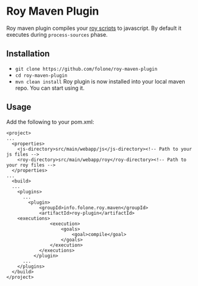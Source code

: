 # Roy Maven Plugin
Roy maven plugin compiles your [roy scripts](http://roy.brianmckenna.org/ "roy scripts") to javascript. By default it executes during `process-sources` phase.

## Installation
* `git clone https://github.com/folone/roy-maven-plugin`
* `cd roy-maven-plugin`
* `mvn clean install`
Roy plugin is now installed into your local maven repo. You can start using it.

## Usage
Add the following to your pom.xml:

    <project>
    ...
      <properties>
        <js-directory>src/main/webapp/js</js-directory><!-- Path to your js files -->
        <roy-directory>src/main/webapp/roy</roy-directory><!-- Path to your roy files -->
      </properties>
    ...
      <build>
      ...
        <plugins>
          ...
            <plugin>
                <groupId>info.folone.roy.maven</groupId>
                <artifactId>roy-plugin</artifactId>
		<executions>
                    <execution>
                        <goals>
                            <goal>compile</goal>
                        </goals>
                    </execution>
                </executions>
              </plugin>
          ...
        </plugins>
      </build>
    </project>
